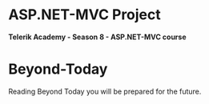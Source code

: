 # ASP.NET-MVC Project
**Telerik Academy - Season 8 - ASP.NET-MVC course**

# Beyond-Today
Reading Beyond Today you will be prepared for the future.
